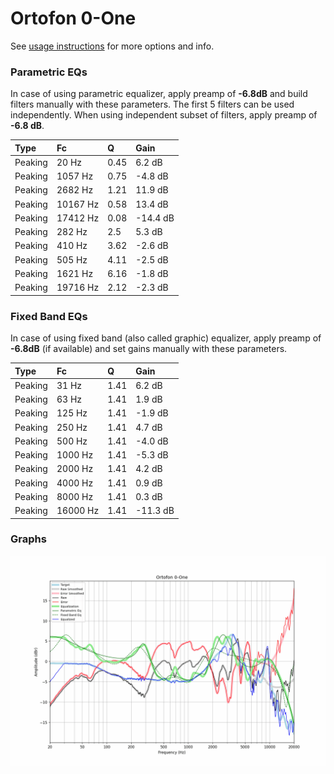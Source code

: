 # Ortofon 0-One
See [usage instructions](https://github.com/jaakkopasanen/AutoEq#usage) for more options and info.

### Parametric EQs
In case of using parametric equalizer, apply preamp of **-6.8dB** and build filters manually
with these parameters. The first 5 filters can be used independently.
When using independent subset of filters, apply preamp of **-6.8 dB**.

| Type    | Fc       |    Q | Gain     |
|:--------|:---------|:-----|:---------|
| Peaking | 20 Hz    | 0.45 | 6.2 dB   |
| Peaking | 1057 Hz  | 0.75 | -4.8 dB  |
| Peaking | 2682 Hz  | 1.21 | 11.9 dB  |
| Peaking | 10167 Hz | 0.58 | 13.4 dB  |
| Peaking | 17412 Hz | 0.08 | -14.4 dB |
| Peaking | 282 Hz   | 2.5  | 5.3 dB   |
| Peaking | 410 Hz   | 3.62 | -2.6 dB  |
| Peaking | 505 Hz   | 4.11 | -2.5 dB  |
| Peaking | 1621 Hz  | 6.16 | -1.8 dB  |
| Peaking | 19716 Hz | 2.12 | -2.3 dB  |

### Fixed Band EQs
In case of using fixed band (also called graphic) equalizer, apply preamp of **-6.8dB**
(if available) and set gains manually with these parameters.

| Type    | Fc       |    Q | Gain     |
|:--------|:---------|:-----|:---------|
| Peaking | 31 Hz    | 1.41 | 6.2 dB   |
| Peaking | 63 Hz    | 1.41 | 1.9 dB   |
| Peaking | 125 Hz   | 1.41 | -1.9 dB  |
| Peaking | 250 Hz   | 1.41 | 4.7 dB   |
| Peaking | 500 Hz   | 1.41 | -4.0 dB  |
| Peaking | 1000 Hz  | 1.41 | -5.3 dB  |
| Peaking | 2000 Hz  | 1.41 | 4.2 dB   |
| Peaking | 4000 Hz  | 1.41 | 0.9 dB   |
| Peaking | 8000 Hz  | 1.41 | 0.3 dB   |
| Peaking | 16000 Hz | 1.41 | -11.3 dB |

### Graphs
![](./Ortofon%200-One.png)